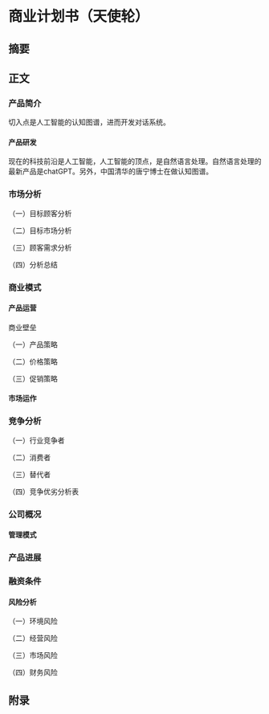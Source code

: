 # 商业计划书（天使轮）

## 摘要

<!--一句话介绍项目起因和结果-->



## 正文

### 产品简介

<!--你是做什么的？痛点和解决方案?（理解你们的产品与服务）-->

切入点是人工智能的认知图谱，进而开发对话系统。

#### 产品研发

现在的科技前沿是人工智能，人工智能的顶点，是自然语言处理。自然语言处理的最新产品是chatGPT。另外，中国清华的唐宁博士在做认知图谱。

### 市场分析

<!--市场空间和规模，为什么要做这个？（有竞争切入点、有市场前景吗？）-->

（一）目标顾客分析

（二）目标市场分析

（三）顾客需求分析

（四）分析总结

### 商业模式

<!--产品+运营+盈利，你满足这些需求能赚多少？（盈利模式成立吗？）-->

#### 产品运营

<!--这些优势有门槛吗？（有对方无法短期复制的竞争优势吗？）-->

商业壁垒

（一）产品策略

（二）价格策略

（三）促销策略

#### 市场运作

<!--如何让「优势」与「需求」对接？（有打开市场的渠道吗？）-->

### 竞争分析

<!--分析外部条件，你什么地方比对手强？（对竞争对手了解吗？）-->

（一）行业竞争者

（二）消费者

（三）替代者

（四）竞争优劣分析表

### 公司概况

<!--你是谁？（评估你的背景实力还有人品）-->

#### 管理模式

<!--团队有谁？怎么分工的？（了解你们的管理模式和团队能力是否互补）-->

### 产品进展

<!--媒体+用户反馈-->

### 融资条件

<!--需要多少钱，下一步计划-->

#### 风险分析

<!--你能给我的回报以及可能的风险是什么？（你靠谱吗？）-->

（一）环境风险

（二）经营风险

（三）市场风险

（四）财务风险

## 附录

